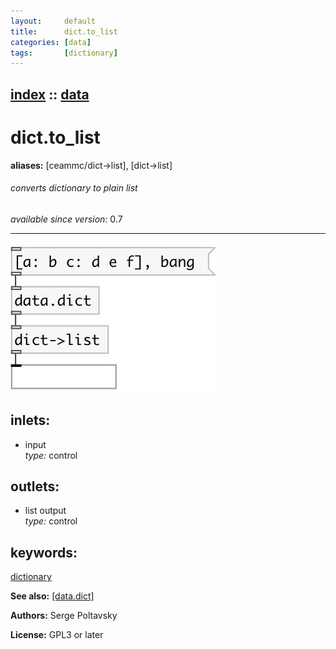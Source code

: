 ```yaml
---
layout:     default
title:      dict.to_list
categories: [data]
tags:       [dictionary]
---
```

[index](index.html) :: [data](category_data.html)
---

# dict.to_list
**aliases:** [ceammc/dict-&gt;list], [dict-&gt;list]


###### converts dictionary to plain list

*available since version:* 0.7

---




[![example](../examples/img/dict.to_list.jpg)](../examples/pd/dict.to_list.pd)









## inlets:

* input<br>
_type:_ control



## outlets:

* list output<br>
_type:_ control



## keywords:

[dictionary](keywords/dictionary.html)



**See also:**
[\[data.dict\]](data.dict.html)




**Authors:** Serge Poltavsky




**License:** GPL3 or later





